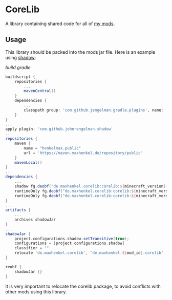 # CoreLib

A library containing shared code for all of [my mods](https://modrepo.de/minecraft).

## Usage

This library should be packed into the mods jar file.
Here is an example using [shadow](https://github.com/johnrengelman/shadow):

*build.gradle*
``` groovy
buildscript {
    repositories {
        ...
        mavenCentral()
    }
    dependencies {
        ...
        classpath group: 'com.github.jengelman.gradle.plugins', name: 'shadow', version: '4.0.4'
    }
}
...
apply plugin: 'com.github.johnrengelman.shadow'
...
repositories {
    maven {
        name = "henkelmax.public"
        url = 'https://maven.maxhenkel.de/repository/public'
    }
    mavenLocal()
}
...
dependencies {
    ...
    shadow fg.deobf("de.maxhenkel.corelib:corelib:${minecraft_version}-${corelib_version}:api")
    runtimeOnly fg.deobf("de.maxhenkel.corelib:corelib:${minecraft_version}-${corelib_version}")
    runtimeOnly fg.deobf("de.maxhenkel.corelib:corelib:${minecraft_version}-${corelib_version}:javadoc")
}
...
artifacts {
    ...
    archives shadowJar
}
...
shadowJar {
    project.configurations.shadow.setTransitive(true);
    configurations = [project.configurations.shadow]
    classifier = ""
    relocate 'de.maxhenkel.corelib', "de.maxhenkel.${mod_id}.corelib"
}

reobf {
    shadowJar {}
}
```

It is very important to relocate the corelib package, to avoid conflicts with other mods using this library.
